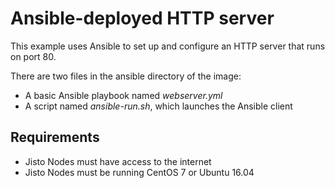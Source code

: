 # Ansible-deployed HTTP server

This example uses Ansible to set up and configure an HTTP server that runs on port 80.

There are two files in the ansible directory of the image:
* A basic Ansible playbook named *webserver.yml*
* A script named *ansible-run.sh*, which launches the Ansible client

## Requirements

* Jisto Nodes must have access to the internet
* Jisto Nodes must be running CentOS 7 or Ubuntu 16.04
